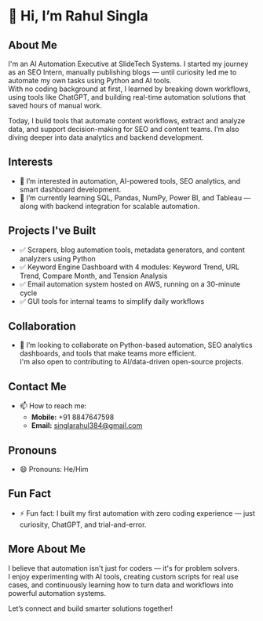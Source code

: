 # 👋 Hi, I’m Rahul Singla

## About Me
I'm an AI Automation Executive at SlideTech Systems. I started my journey as an SEO Intern, manually publishing blogs — until curiosity led me to automate my own tasks using Python and AI tools.  
With no coding background at first, I learned by breaking down workflows, using tools like ChatGPT, and building real-time automation solutions that saved hours of manual work.

Today, I build tools that automate content workflows, extract and analyze data, and support decision-making for SEO and content teams. I’m also diving deeper into data analytics and backend development.

## Interests
- 👀 I’m interested in automation, AI-powered tools, SEO analytics, and smart dashboard development.
- 🌱 I’m currently learning SQL, Pandas, NumPy, Power BI, and Tableau — along with backend integration for scalable automation.

## Projects I've Built
- ✅ Scrapers, blog automation tools, metadata generators, and content analyzers using Python
- ✅ Keyword Engine Dashboard with 4 modules: Keyword Trend, URL Trend, Compare Month, and Tension Analysis
- ✅ Email automation system hosted on AWS, running on a 30-minute cycle
- ✅ GUI tools for internal teams to simplify daily workflows

## Collaboration
- 💞️ I’m looking to collaborate on Python-based automation, SEO analytics dashboards, and tools that make teams more efficient.  
I'm also open to contributing to AI/data-driven open-source projects.

## Contact Me
- 📫 How to reach me:
  - **Mobile:** +91 8847647598
  - **Email:** [singlarahul384@gmail.com](mailto:singlarahul384@gmail.com)

## Pronouns
- 😄 Pronouns: He/Him

## Fun Fact
- ⚡ Fun fact: I built my first automation with zero coding experience — just curiosity, ChatGPT, and trial-and-error.

## More About Me
I believe that automation isn't just for coders — it's for problem solvers.  
I enjoy experimenting with AI tools, creating custom scripts for real use cases, and continuously learning how to turn data and workflows into powerful automation systems.

Let’s connect and build smarter solutions together!
